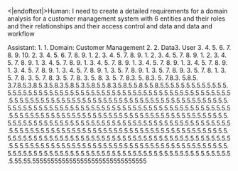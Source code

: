 <|endoftext|>Human: I need to create a detailed requirements for a domain analysis for a customer management system with 6 entities and their roles and their relationships and their access control and data and data and workflow

Assistant: 1. 1. Domain: Customer Management
2. 2. Data3. User 3. 4. 5. 6. 7. 8. 9. 10. 2. 3. 4. 5. 6. 7. 8. 9. 1. 2. 3. 4. 5. 7. 8. 9. 1. 2. 3. 4. 5. 7. 8. 9. 1. 2. 3. 4. 5. 7. 8. 9. 1. 3. 4. 5. 7. 8. 9. 1. 3. 4. 5. 7. 8. 9. 1. 3. 4. 5. 7. 8. 9. 1. 3. 4. 5. 7. 8. 9. 1. 3. 4. 5. 7. 8. 9. 1. 3. 4. 5. 7. 8. 9. 1. 3. 5. 7. 8. 9. 1. 3. 5. 7. 8. 9. 3. 5. 7. 8. 1. 3. 5. 7. 8. 3. 5. 7. 8. 3. 5. 7. 8. 3. 5. 8. 3. 5. 7. 8.3. 5. 8.3. 5. 7.8.3. 5.8.5. 3.7.8.5.3.8.5.3.5.8.3.5.8.5.3.5.8.5.5.8.3.5.8.5.5.8.5.5.8.5.5.5.5.5.5.5.5.5.5.5.5.5.5.5.5.5.5.5.5.5.5.5.5.5.5.5.5.5.5.5.5.5.5.5.5.5.5.5.5.5.5.5.5.5.5.5.5.5.5.5.5.5.5.5.5.5.5.5.5.5.5.5.5.5.5.5.5.5.5.5.5.5.5.5.5.5.5.5.5.5.5.5.5.5.5.5.5.5.5.5.5.5.5.5.5.5.5.5.5.5.5.5.5.5.5.5.5.5.5.5.5.5.5.5.5.5.5.5.5.5.5.5.5.5.5.5.5.5.5.5.5.5.5.5.5.5.5.5.5.5.5.5.5.5.5.5.5.5.5.5.5.5.5.5.5.5.5.5.5.5.5.5.5.5.5.5.5.5.5.5.5.5.5.5.5.5.5.5.5.5.5.5.5.5.5.5.5.5.5.5.5.5.5.5.5.5.5.5.5.5.5.5.5.5.5.5.5.5.5.5.5.5.5.5.5.5.5.5.5.5.5.5.5.5.5.5.5.5.5.5.5.5.5.5.5.5.5.5.5.5.5.5.5.5.5.5.5.5.5.5.5.5.5.5.5.5.5.5.5.5.5.5.5.5.5.5.5.5.5.5.5.5.5.5.5.5.5.5.5.5.5.5.5.5.5.5.5.5.5.5.5.5.5.5.5.5.5.5.5.5.5.5.5.5.5.5.5.5.5.5.5.5.5.5.5.5.5.5.5.5.5.5.5.5.5.5.5.5.5.5.5.5.5.5.5.5.5.5.5.5.5.5.5.5.5.5.5.5.5.5.5.5.5.5.5.5.5.5.5.5.5.5.5.5.5.5.5.5.5.5.5.5.5.5.5.5.5.5.5.5.5.5.5.5.5.5.5.5.5.5.5.5.5.5.5.5.55.55.5555555555555555555555555555555